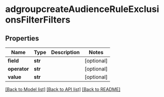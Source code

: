 # adgroupcreateAudienceRuleExclusionsFilterFilters

## Properties
Name | Type | Description | Notes
------------ | ------------- | ------------- | -------------
**field** | **str** |  | [optional] 
**operator** | **str** |  | [optional] 
**value** | **str** |  | [optional] 

[[Back to Model list]](../README.md#documentation-for-models) [[Back to API list]](../README.md#documentation-for-api-endpoints) [[Back to README]](../README.md)

